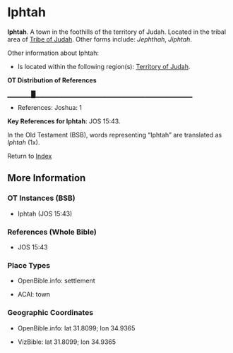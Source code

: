 # Iphtah
**Iphtah**. 
A town in the foothills of the territory of Judah. 
Located in the tribal area of [Tribe of Judah](../../../groups/md/acai/Judah.md). 
Other forms include: 
*Jephthah*, *Jiphtah*. 




Other information about Iphtah:


* Is located within the following region(s): 
[Territory of Judah](TerritoryOfJudah.md). 


**OT Distribution of References**

▁▁▁▁▁█▁▁▁▁▁▁▁▁▁▁▁▁▁▁▁▁▁▁▁▁▁▁▁▁▁▁▁▁▁▁▁▁▁
* References: Joshua: 1



**Key References for Iphtah**: 
JOS 15:43. 


In the Old Testament (BSB), words representing “Iphtah” are translated as 
*Iphtah* (1x). 




Return to [Index](00-Index.md)

## More Information

### OT Instances (BSB)

* Iphtah (JOS 15:43)



### References (Whole Bible)

* JOS 15:43


### Place Types

* OpenBible.info: settlement

* ACAI: town



### Geographic Coordinates

* OpenBible.info: lat 31.8099; lon 34.9365

* VizBible: lat 31.8099; lon 34.9365




